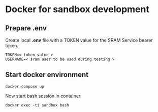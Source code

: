 # Docker for sandbox development

## Prepare **.env**

Create local **.env** file with a TOKEN value for the SRAM Service bearer token.

```
TOKEN=< token value >
USERNAME=< sram user to be used during testing >
```

## Start docker environment

```
docker-compose up
```

Now start bash session in container:

```
docker exec -ti sandbox bash
```

